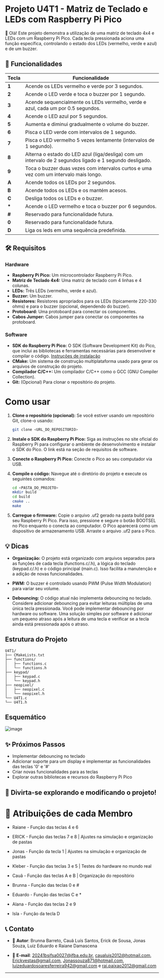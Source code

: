 # Projeto U4T1 - Matriz de Teclado e LEDs com Raspberry Pi Pico

👋 Olá! Este projeto demonstra a utilização de uma matriz de teclado 4x4 e LEDs com um Raspberry Pi Pico.  Cada tecla pressionada aciona uma função específica, controlando o estado dos LEDs (vermelho, verde e azul) e de um buzzer.


## 🚀 Funcionalidades

| Tecla | Funcionalidade                                      |
|-------|---------------------------------------------------|
| **1**  | Acende os LEDs vermelho e verde por 3 segundos.   |
| **2**  | Acende o LED verde e toca o buzzer por 1 segundo.    |
| **3**  | Acende sequencialmente os LEDs vermelho, verde e azul, cada um por 0.5 segundos. |
| **4**  | Acende o LED azul por 5 segundos.                 |
| **5**  | Aumenta e diminui gradualmente o volume do buzzer. |
| **6**  | Pisca o LED verde com intervalos de 1 segundo.     |
| **7**  | Pisca o LED vermelho 5 vezes lentamente (intervalos de 1 segundo). |
| **8**  | Alterna o estado do LED azul (liga/desliga) com um intervalo de 2 segundos ligado e 1 segundo desligado. |
| **9**  | Toca o buzzer duas vezes com intervalos curtos e uma vez com um intervalo mais longo. |
| **A**  | Acende todos os LEDs por 2 segundos.              |
| **B**  | Acende todos os LEDs e os mantém acesos.          |
| **C**  | Desliga todos os LEDs e o buzzer.                |
| **\*** | Acende o LED vermelho e toca o buzzer por 6 segundos. |
| **#**  | Reservado para funcionalidade futura.             |
| **0**  | Reservado para funcionalidade futura.             |
| **D**  | Liga os leds em uma sequência predefinida. |



## 🛠️ Requisitos

### Hardware

* **Raspberry Pi Pico:**  Um microcontrolador Raspberry Pi Pico.
* **Matriz de Teclado 4x4:** Uma matriz de teclado com 4 linhas e 4 colunas.
* **LEDs:** Três LEDs (vermelho, verde e azul).
* **Buzzer:** Um buzzer.
* **Resistores:** Resistores apropriados para os LEDs (tipicamente 220-330 ohms) e para o buzzer (opcional, dependendo do buzzer).
* **Protoboard:** Uma protoboard para conectar os componentes.
* **Cabos Jumper:** Cabos jumper para conectar os componentes na protoboard.


### Software

* **SDK do Raspberry Pi Pico:** O SDK (Software Development Kit) do Pico, que inclui as bibliotecas e ferramentas necessárias para desenvolver e compilar o código. [Instruções de instalação](https://www.raspberrypi.com/documentation/pico/getting-started/)
* **CMake:** Um sistema de construção multiplataforma usado para gerar os arquivos de construção do projeto.
* **Compilador C/C++:**  Um compilador C/C++ como o GCC (GNU Compiler Collection).
* **Git:** (Opcional) Para clonar o repositório do projeto.


# Como usar

1. **Clone o repositório (opcional):**
   Se você estiver usando um repositório Git, clone-o usando:
   ```bash
   git clone <URL_DO_REPOSITORIO>
   ```

2. **Instale o SDK do Raspberry Pi Pico:**
   Siga as instruções no site oficial do Raspberry Pi para configurar o ambiente de desenvolvimento e instalar o SDK do Pico. O link está na seção de requisitos de software.

3. **Conecte o Raspberry Pi Pico:**
   Conecte o Pico ao seu computador via USB.

4. **Compile o código:**
   Navegue até o diretório do projeto e execute os seguintes comandos:
   ```bash
   cd <PASTA_DO_PROJETO>
   mkdir build
   cd build
   cmake ..
   make
   ```

5. **Carregue o firmware:**
   Copie o arquivo .uf2 gerado na pasta build para seu Raspberry Pi Pico. Para isso, pressione e segure o botão BOOTSEL no Pico enquanto o conecta ao computador. O Pico aparecerá como um dispositivo de armazenamento USB. Arraste o arquivo .uf2 para o Pico.

## 💡 Dicas

* **Organização:** O projeto está organizado com arquivos separados para as funções de cada tecla (functions.c/.h), a lógica do teclado (keypad.c/.h) e o código principal (main.c). Isso facilita a manutenção e a adição de novas funcionalidades.

* **PWM:** O buzzer é controlado usando PWM (Pulse Width Modulation) para variar seu volume.

* **Debouncing:** O código atual não implementa debouncing no teclado. Considere adicionar debouncing para evitar leituras múltiplas de uma única tecla pressionada. Você pode implementar debouncing por hardware ou software. Uma solução simples por software é adicionar um pequeno atraso após a leitura de uma tecla e verificar se a tecla ainda está pressionada após o atraso.

## Estrutura do Projeto
```
U4T1/
├── CMakeLists.txt
├── functions/
│   ├── functions.c
│   └── functions.h
├── keypad/
│   ├── keypad.c
│   └── keypad.h
├── neopixel/
│   ├── neopixel.c
│   └── neopixel.h
└── U4T1.c
└── U4T1.h
```

## Esquemático
![image](https://github.com/user-attachments/assets/03feff71-5d39-4a19-8b36-b759d5313f9d)


## ✨ Próximos Passos

* Implementar debouncing no teclado
* Adicionar suporte para um display e implementar as funcionalidades das teclas '0' e '#'
* Criar novas funcionalidades para as teclas
* Explorar outras bibliotecas e recursos do Raspberry Pi Pico

## 🎉 Divirta-se explorando e modificando o projeto!

# 👥 Atribuições de cada Membro

- Raiane - Função das teclas 4 e 6

- ERICK - Função das teclas 7 e 8 | Ajustes na simulação e organização de pastas

- Jonas - Função da tecla 1 | Ajustes na simulação e organização de pastas

- Kleber - Função das teclas 3 e 5 | Testes do hardware no mundo real

- Cauã - Função das teclas A e B | Organização do repositório

- Brunna - Função das teclas 0 e #

- Eduardo - Função das teclas C e *

- Alana - Função das teclas 2 e 9

- Isla - Função da tecla D

## 📞 Contato

- 👤 **Autor**: Brunna Barreto, Cauã Luís Santos, Erick de Sousa, Jonas Souza, Luiz Eduardo e Raiane Damascena 
 
- 📧 **E-mail**: 20241bsifsa0027@ifba.edu.br, caualuis2012@hotmail.com, Erickvestas@gmail.com, Jonassouza871@hotmail.com, luizeduardosoaresferreira942@gmail.com e rai.paixao2012@gmail.com

--- 
